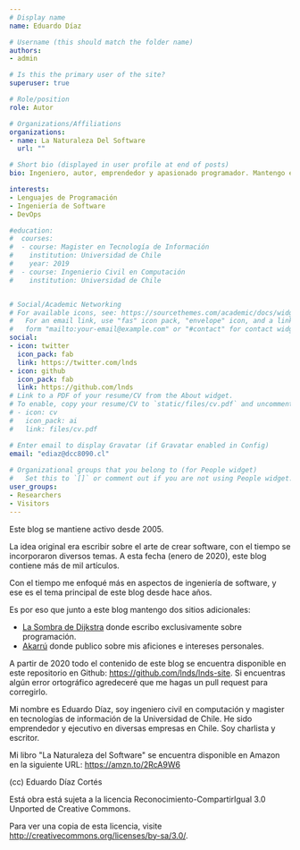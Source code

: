 ```yaml
---
# Display name
name: Eduardo Díaz

# Username (this should match the folder name)
authors:
- admin

# Is this the primary user of the site?
superuser: true

# Role/position
role: Autor

# Organizations/Affiliations
organizations:
- name: La Naturaleza Del Software
  url: ""

# Short bio (displayed in user profile at end of posts)
bio: Ingeniero, autor, emprendedor y apasionado programador. Mantengo este blog desde 2005.

interests:
- Lenguajes de Programación
- Ingeniería de Software
- DevOps

#education:
#  courses:
#  - course: Magister en Tecnología de Información
#    institution: Universidad de Chile
#    year: 2019
#  - course: Ingenierio Civil en Computación
#    institution: Universidad de Chile


# Social/Academic Networking
# For available icons, see: https://sourcethemes.com/academic/docs/widgets/#icons
#   For an email link, use "fas" icon pack, "envelope" icon, and a link in the
#   form "mailto:your-email@example.com" or "#contact" for contact widget.
social:
- icon: twitter
  icon_pack: fab
  link: https://twitter.com/lnds
- icon: github
  icon_pack: fab
  link: https://github.com/lnds
# Link to a PDF of your resume/CV from the About widget.
# To enable, copy your resume/CV to `static/files/cv.pdf` and uncomment the lines below.  
# - icon: cv
#   icon_pack: ai
#   link: files/cv.pdf

# Enter email to display Gravatar (if Gravatar enabled in Config)
email: "ediaz@dcc8090.cl"
  
# Organizational groups that you belong to (for People widget)
#   Set this to `[]` or comment out if you are not using People widget.  
user_groups:
- Researchers
- Visitors
---
```


Este blog se mantiene activo desde 2005.

La idea original era escribir sobre el arte de crear software, con el tiempo se incorporaron diversos temas. A esta fecha (enero de 2020), este blog contiene más de mil artículos.

Con el tiempo me enfoqué más en aspectos de ingeniería de software, y ese es el tema principal de este blog desde hace años.

Es por eso que junto a este blog  mantengo dos sitios adicionales:

- [La Sombra de Dijkstra](https://programando.org/) donde escribo exclusivamente sobre programación.
- [Akarrú](https://akarru.com/) donde publico sobre mis aficiones e intereses personales.

A partir de 2020 todo el contenido de este blog se encuentra disponible en este repositorio en Github: <https://github.com/lnds/lnds-site>. Si encuentras algún error ortográfico agredeceré que me hagas un pull request para corregirlo.

Mi nombre es Eduardo Díaz, soy ingeniero civil en computación y magister en tecnologías de información de la Universidad de Chile. He sido emprendedor y ejecutivo en diversas empresas en Chile. Soy charlista y escritor.

Mi libro "La Naturaleza del Software" se encuentra disponible en Amazon en la siguiente URL: <https://amzn.to/2RcA9W6>

(cc) Eduardo Díaz Cortés

Está obra está sujeta a la licencia Reconocimiento-CompartirIgual 3.0 Unported de Creative Commons.

Para ver una copia de esta licencia, visite <http://creativecommons.org/licenses/by-sa/3.0/>.
